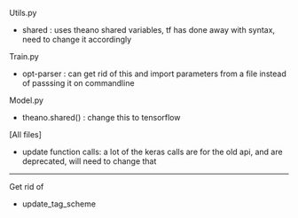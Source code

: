 Utils.py
* shared : uses theano shared variables, tf has done away with syntax, need to change it accordingly

Train.py

* opt-parser : can get rid of this and import parameters from a file instead of passsing it on 
commandline

Model.py

* theano.shared() : change this to tensorflow

[All files]

* update function calls: a lot of the keras calls are for the old api, and are deprecated, 
will need to change that


--------------------------------------------------------------------------------------------

Get rid of

* update_tag_scheme
